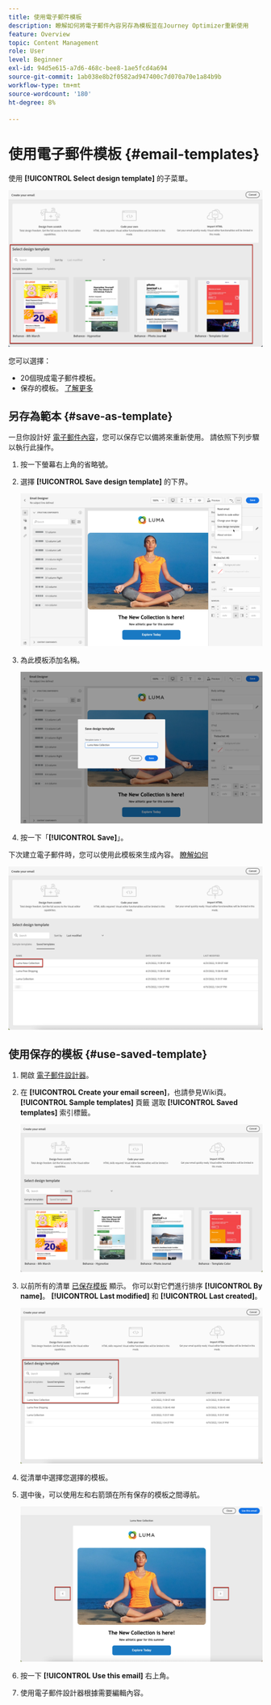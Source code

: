 ```yaml
---
title: 使用電子郵件模板
description: 瞭解如何將電子郵件內容另存為模板並在Journey Optimizer重新使用
feature: Overview
topic: Content Management
role: User
level: Beginner
exl-id: 94d5e615-a7d6-468c-bee8-1ae5fcd4a694
source-git-commit: 1ab038e8b2f0582ad947400c7d070a70e1a84b9b
workflow-type: tm+mt
source-wordcount: '180'
ht-degree: 8%

---
```


# 使用電子郵件模板 {#email-templates}

使用 **[!UICONTROL Select design template]** 的子菜單。

![](assets/email_designer-templates.png)

您可以選擇：
* 20個現成電子郵件模板。
* 保存的模板。 [了解更多](#save-as-template)

## 另存為範本 {#save-as-template}

一旦你設計好 [電子郵件內容](design-emails.md)，您可以保存它以備將來重新使用。 請依照下列步驟以執行此操作。

1. 按一下螢幕右上角的省略號。

1. 選擇 **[!UICONTROL Save design template]** 的下界。

   ![](assets/email_designer-save-template.png)

1. 為此模板添加名稱。

   ![](assets/email_designer-template-name.png)

1. 按一下「**[!UICONTROL Save]**」。

下次建立電子郵件時，您可以使用此模板來生成內容。 [瞭解如何](#use-saved-template)

![](assets/email_designer-saved-template.png)

## 使用保存的模板 {#use-saved-template}

1. 開啟 [電子郵件設計器](create-email-content.md)。

1. 在 **[!UICONTROL Create your email screen]**，也請參見Wiki頁。 **[!UICONTROL Sample templates]** 頁籤 選取 **[!UICONTROL Saved templates]** 索引標籤。

   ![](assets/email_designer-saved-templates-tab.png)

1. 以前所有的清單 [已保存模板](#save-as-template) 顯示。 你可以對它們進行排序 **[!UICONTROL By name]**。 **[!UICONTROL Last modified]** 和 **[!UICONTROL Last created]**。

   ![](assets/email_designer-saved-templates.png)

1. 從清單中選擇您選擇的模板。

1. 選中後，可以使用左和右箭頭在所有保存的模板之間導航。

   ![](assets/email_designer-saved-templates-navigate.png)

1. 按一下 **[!UICONTROL Use this email]** 右上角。

1. 使用電子郵件設計器根據需要編輯內容。
